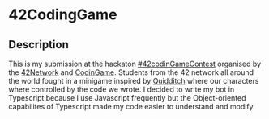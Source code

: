 # 42CodingGame

## Description

This is my submission at the hackaton [#42codinGameContest](https://www.codingame.com/hackathon/42-coding-challenge) organised by the [42Network](https://www.42.fr/42-network/) and [CodinGame](https://www.codingame.com/).
Students from the 42 network all around the world fought in a minigame inspired by [Quidditch](https://en.wikipedia.org/wiki/Quidditch) where our characters where controlled by the code we wrote.
I decided to write my bot in Typescript because I use Javascript frequently but the Object-oriented capabilites of Typescript made my code easier to understand and modify.
